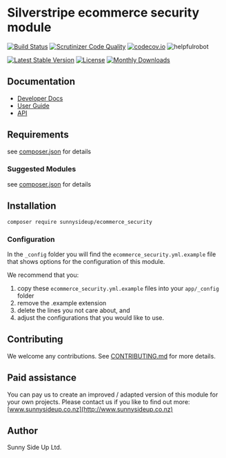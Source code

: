 # Silverstripe ecommerce security module
[![Build Status](https://travis-ci.org/sunnysideup/silverstripe-ecommerce_security.svg?branch=master)](https://travis-ci.org/sunnysideup/silverstripe-ecommerce_security)
[![Scrutinizer Code Quality](https://scrutinizer-ci.com/g/sunnysideup/silverstripe-ecommerce_security/badges/quality-score.png?b=master)](https://scrutinizer-ci.com/g/sunnysideup/silverstripe-ecommerce_security/?branch=master)
[![codecov.io](https://codecov.io/github/sunnysideup/silverstripe-ecommerce_security/coverage.svg?branch=master)](https://codecov.io/github/sunnysideup/silverstripe-ecommerce_security?branch=master)
![helpfulrobot](https://helpfulrobot.io/sunnysideup/ecommerce_security/badge)

[![Latest Stable Version](https://poser.pugx.org/sunnysideup/ecommerce_security/version)](https://packagist.org/packages/sunnysideup/ecommerce_security)
[![License](https://poser.pugx.org/sunnysideup/ecommerce_security/license)](https://packagist.org/packages/sunnysideup/ecommerce_security)
[![Monthly Downloads](https://poser.pugx.org/sunnysideup/ecommerce_security/d/monthly)](https://packagist.org/packages/sunnysideup/ecommerce_security)


## Documentation



 * [Developer Docs](docs/en/INDEX.md)
 * [User Guide](docs/en/userguide.md)
 * [API](http://ssmods.com/apis/ecommerce_security/docs/en/api/)

## Requirements



see [composer.json](composer.json) for details

### Suggested Modules



see [composer.json](composer.json) for details


## Installation


```
composer require sunnysideup/ecommerce_security
```

### Configuration



In the `_config` folder you will find the `ecommerce_security.yml.example`
file that shows options for the configuration of this module.

We recommend that you:

  1. copy these `ecommerce_security.yml.example` files into your
`app/_config` folder
  2. remove the .example extension
  3. delete the lines you not care about, and
  4. adjust the configurations that you would like to use.


## Contributing



We welcome any contributions. See [CONTRIBUTING.md](CONTRIBUTING.md) for more details.

## Paid assistance



You can pay us to create an improved / adapted version of this module for your own projects.  Please contact us if you like to find out more: [www.sunnysideup.co.nz](http://www.sunnysideup.co.nz)

## Author



Sunny Side Up Ltd.
